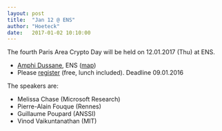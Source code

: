 ```yaml
---
layout: post
title:  "Jan 12 @ ENS"
author: "Hoeteck"
date:   2017-01-02 10:10:00
---
```


The fourth Paris Area Crypto Day will be held on 12.01.2017 (Thu) at
ENS.

* [Amphi Dussane](http://www.di.ens.fr/CryptoAccess.html.en), ENS ([map](http://www.di.ens.fr/~wee/docs/ENS-map.pdf))
* Please [register](https://docs.google.com/forms/d/1yAlkUyKNNxf0JeYJ_n9hgJHboi3lCgB-0TG6PqHVReU/viewform) (free, lunch included). Deadline 09.01.2016

The speakers are:

* Melissa Chase (Microsoft Research)
* Pierre-Alain Fouque (Rennes)
* Guillaume Poupard (ANSSI)
* Vinod Vaikuntanathan (MIT)
